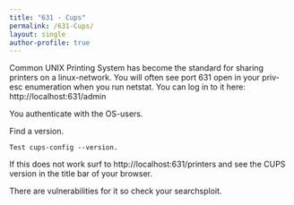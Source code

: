 ```yaml
---
title: "631 - Cups"
permalink: /631-Cups/
layout: single
author-profile: true
---
```


Common UNIX Printing System has become the standard for sharing printers on a linux-network. You will often see port 631 open in your priv-esc enumeration when you run netstat. You can log in to it here: http://localhost:631/admin

You authenticate with the OS-users.

Find a version. 
```
Test cups-config --version. 
```
If this does not work surf to http://localhost:631/printers and see the CUPS version in the title bar of your browser.

There are vulnerabilities for it so check your searchsploit.
